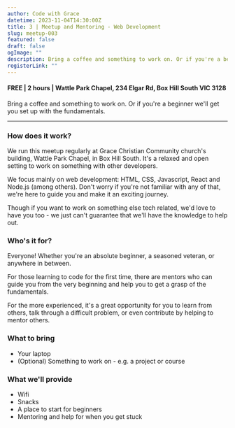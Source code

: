 ```yaml
---
author: Code with Grace
datetime: 2023-11-04T14:30:00Z
title: 3 | Meetup and Mentoring - Web Development
slug: meetup-003
featured: false
draft: false
ogImage: ""
description: Bring a coffee and something to work on. Or if you're a beginner we'll get you set up with the fundamentals.
registerLink: ""
---
```


#### FREE | 2 hours | Wattle Park Chapel, 234 Elgar Rd, Box Hill South VIC 3128

Bring a coffee and something to work on. Or if you're a beginner we'll get you set up with the fundamentals.

---

### How does it work?

We run this meetup regularly at Grace Christian Community church's building, Wattle Park Chapel, in Box Hill South. It's a relaxed and open setting to work on something with other developers.

We focus mainly on web development: HTML, CSS, Javascript, React and Node.js (among others). Don't worry if you're not familiar with any of that, we're here to guide you and make it an exciting journey.

Though if you want to work on something else tech related, we'd love to have you too - we just can't guarantee that we'll have the knowledge to help out.

### Who's it for?

Everyone! Whether you're an absolute beginner, a seasoned veteran, or anywhere in between.

For those learning to code for the first time, there are mentors who can guide you from the very beginning and help you to get a grasp of the fundamentals.

For the more experienced, it's a great opportunity for you to learn from others, talk through a difficult problem, or even contribute by helping to mentor others.

### What to bring

- Your laptop
- (Optional) Something to work on - e.g. a project or course

### What we'll provide

- Wifi
- Snacks
- A place to start for beginners
- Mentoring and help for when you get stuck
